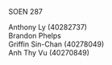 SOEN 287

Anthony Ly (40282737)<br>
Brandon Phelps <br>
Griffin Sin-Chan (40278049) <br>
Anh Thy Vu (40270849) 
